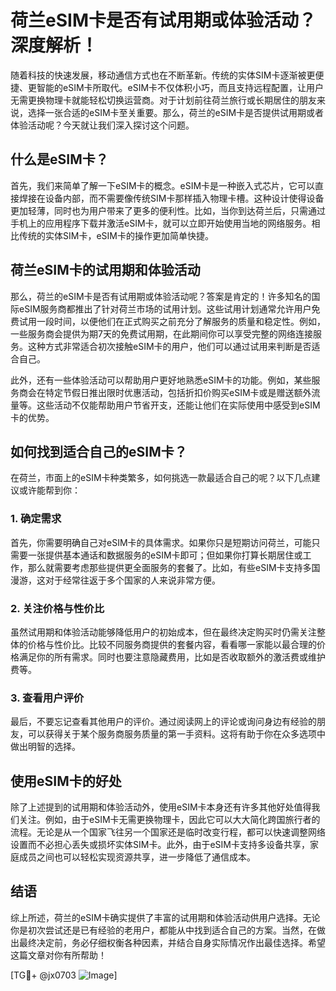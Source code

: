 # 荷兰eSIM卡是否有试用期或体验活动？深度解析！

随着科技的快速发展，移动通信方式也在不断革新。传统的实体SIM卡逐渐被更便捷、更智能的eSIM卡所取代。eSIM卡不仅体积小巧，而且支持远程配置，让用户无需更换物理卡就能轻松切换运营商。对于计划前往荷兰旅行或长期居住的朋友来说，选择一张合适的eSIM卡至关重要。那么，荷兰的eSIM卡是否提供试用期或者体验活动呢？今天就让我们深入探讨这个问题。

## 什么是eSIM卡？

首先，我们来简单了解一下eSIM卡的概念。eSIM卡是一种嵌入式芯片，它可以直接焊接在设备内部，而不需要像传统SIM卡那样插入物理卡槽。这种设计使得设备更加轻薄，同时也为用户带来了更多的便利性。比如，当你到达荷兰后，只需通过手机上的应用程序下载并激活eSIM卡，就可以立即开始使用当地的网络服务。相比传统的实体SIM卡，eSIM卡的操作更加简单快捷。

## 荷兰eSIM卡的试用期和体验活动

那么，荷兰的eSIM卡是否有试用期或体验活动呢？答案是肯定的！许多知名的国际eSIM服务商都推出了针对荷兰市场的试用计划。这些试用计划通常允许用户免费试用一段时间，以便他们在正式购买之前充分了解服务的质量和稳定性。例如，一些服务商会提供为期7天的免费试用期，在此期间你可以享受完整的网络连接服务。这种方式非常适合初次接触eSIM卡的用户，他们可以通过试用来判断是否适合自己。

此外，还有一些体验活动可以帮助用户更好地熟悉eSIM卡的功能。例如，某些服务商会在特定节假日推出限时优惠活动，包括折扣价购买eSIM卡或是赠送额外流量等。这些活动不仅能帮助用户节省开支，还能让他们在实际使用中感受到eSIM卡的优势。

## 如何找到适合自己的eSIM卡？

在荷兰，市面上的eSIM卡种类繁多，如何挑选一款最适合自己的呢？以下几点建议或许能帮到你：

### 1. 确定需求

首先，你需要明确自己对eSIM卡的具体需求。如果你只是短期访问荷兰，可能只需要一张提供基本通话和数据服务的eSIM卡即可；但如果你打算长期居住或工作，那么就需要考虑那些提供更全面服务的套餐了。比如，有些eSIM卡支持多国漫游，这对于经常往返于多个国家的人来说非常方便。

### 2. 关注价格与性价比

虽然试用期和体验活动能够降低用户的初始成本，但在最终决定购买时仍需关注整体的价格与性价比。比较不同服务商提供的套餐内容，看看哪一家能以最合理的价格满足你的所有需求。同时也要注意隐藏费用，比如是否收取额外的激活费或维护费等。

### 3. 查看用户评价

最后，不要忘记查看其他用户的评价。通过阅读网上的评论或询问身边有经验的朋友，可以获得关于某个服务商服务质量的第一手资料。这将有助于你在众多选项中做出明智的选择。

## 使用eSIM卡的好处

除了上述提到的试用期和体验活动外，使用eSIM卡本身还有许多其他好处值得我们关注。例如，由于eSIM卡无需更换物理卡，因此它可以大大简化跨国旅行者的流程。无论是从一个国家飞往另一个国家还是临时改变行程，都可以快速调整网络设置而不必担心丢失或损坏实体SIM卡。此外，由于eSIM卡支持多设备共享，家庭成员之间也可以轻松实现资源共享，进一步降低了通信成本。

## 结语

综上所述，荷兰的eSIM卡确实提供了丰富的试用期和体验活动供用户选择。无论你是初次尝试还是已有经验的老用户，都能从中找到适合自己的方案。当然，在做出最终决定前，务必仔细权衡各种因素，并结合自身实际情况作出最佳选择。希望这篇文章对你有所帮助！

[TG💪+ @jx0703 ![Image](https://github.com/user-attachments/assets/dbca1d08-cadb-493c-b0ec-ad6f7a83f270)]